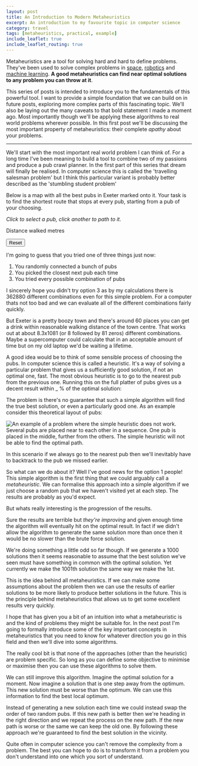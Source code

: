 ```yaml
---
layout: post
title: An Introduction to Modern Metaheuristics
excerpt: An introduction to my favourite topic in computer science
category: travel
tags: [metaheuristics, practical, example]
include_leaflet: true
include_leaflet_routing: true
---
```


Metaheuristics are a tool for solving hard and hard to define problems. They've been used to solve complex problems in [space](https://www.nasa.gov/centers/ames/research/technology-onepagers/evolvable_systems.html), [robotics](https://hackaday.com/2016/03/14/making-dumb-robots-evolve/) and [machine learning](https://deepmind.com/blog/population-based-training-neural-networks). **A good metaheuristics can find near optimal solutions to any problem you can throw at it**.

This series of posts is intended to introduce you to the fundamentals of this powerful tool. I want to provide a simple foundation that we can build on in future posts, exploring more complex parts of this fascinating topic. We'll also be laying out the many caveats to that bold statement I made a moment ago. Most importantly though we'll be applying these algorithms to real world problems wherever possible. In this first post we'll be discussing the most important property of metaheuristics: their complete *apathy* about your problems.

<hr>

We'll start with the most important real world problem I can think of. For a long time I've been meaning to build a tool to combine two of my passions and produce a pub crawl planner. In the first part of this series that dream will finally be realised. In computer science this is called the 'travelling salesman problem' but I think this particular variant is probably better described as the 'stumbling student problem'

Below is a map with all the best pubs in Exeter marked onto it. Your task is to find the shortest route that stops at every pub, starting from a pub of your choosing.

*Click to select a pub, click another to path to it.*

<p>
    Distance walked <span id="dist"></span> metres
</p>
<div class="map hide_routes" id="exeter_pub_map"></div>

<input type="Button" onclick="reset()" value="Reset">

<script>
    var pub_map = L.map('exeter_pub_map', {
        maxZoom: 20,
        minZoom: 14
    })

    var defaultIcon = new L.Icon({
        iconUrl: 'https://cdn.rawgit.com/pointhi/leaflet-color-markers/master/img/marker-icon-2x-blue.png',
        shadowUrl: 'https://cdnjs.cloudflare.com/ajax/libs/leaflet/0.7.7/images/marker-shadow.png',
        iconSize: [25, 41],
        iconAnchor: [12, 41],
        popupAnchor: [1, -34],
        shadowSize: [41, 41]
    });

    var usedIcon = new L.Icon({
        iconUrl: 'https://cdn.rawgit.com/pointhi/leaflet-color-markers/master/img/marker-icon-2x-grey.png',
        shadowUrl: 'https://cdnjs.cloudflare.com/ajax/libs/leaflet/0.7.7/images/marker-shadow.png',
        iconSize: [25, 41],
        iconAnchor: [12, 41],
        popupAnchor: [1, -34],
        shadowSize: [41, 41]
    });

    pub_map.setView([50.726774,-3.528914], 15);

    L.tileLayer('https://api.tiles.mapbox.com/v4/{id}/{z}/{x}/{y}.png?access_token={accessToken}', {
        attribution: 'Map data &copy; <a href="http://openstreetmap.org">OpenStreetMap</a> contributors, <a href="http://creativecommons.org/licenses/by-sa/2.0/">CC-BY-SA</a>, Imagery © <a href="http://mapbox.com">Mapbox</a>',
        id: 'mapbox.streets',
        accessToken: 'pk.eyJ1Ijoiam9lYmlsbGluZ3NsZXkiLCJhIjoiY2o5djYzdDNnMWhxMjJ2cG9iYzZmZzl5MyJ9.hOoHCtzze8-YCBodh8tkFQ'
    }).addTo(pub_map);

    var control = L.Routing.control({
        draggableWaypoints: false,
        routeWhileDragging: false
    }).addTo(pub_map);

    control.hide();

    pubs = [
        {
            title: "The Imperial",
            coordinates: L.latLng(50.7302616, -3.5420546),
        },
        {
            title: "Mill on the Exe",
            coordinates: L.latLng(50.7220074,-3.5404234),
        },
        {
            title: "The Chevalier Inn",
            coordinates: L.latLng(50.7226647,-3.5350497),
        },
        {
            title: "The Angel",
            coordinates: L.latLng(50.7247973,-3.5341429),
        },
        {
            title: "Black Horse",
            coordinates: L.latLng(50.7252184,-3.5315411)
        },
        {
            title: "The Globe",
            coordinates: L.latLng(50.7288359,-3.5279128)
        },
        {
            title: "Stoke Arms",
            coordinates: L.latLng(50.7310101,-3.5279378)
        },
        {
            title: "Ram Bar",
            coordinates: L.latLng(50.735416,-3.536568)
        },
        {
            title: "Victoria Inn",
            coordinates: L.latLng(50.7334461,-3.5246085)
        }
    ]

    var osrm = L.Routing.osrmv1({
            serviceUrl: 'http://159.65.31.150/exeter/route/v1',
            profile: "walking"
        });

    var path_markers = []
    var route; 

    var placed_markers = [];

    for (var i = 0; i < pubs.length; i++) {
        var marker = L.marker(pubs[i].coordinates);
        marker.bindTooltip(pubs[i].title);
        marker.id = i;

        marker.on('click', function(e) {
            var pub = pubs[this.id];

            if(pub.selected)
                return;

            this.setIcon(usedIcon);

            var waypoint = new L.Routing.Waypoint(pubs[this.id].coordinates);
            path_markers.push(waypoint);

            osrm.route(path_markers, function(err, routes) {
                if(routes == null)
                    return

                document.getElementById("dist").textContent 
                    = Math.round(routes[0].summary.totalDistance);

                if(pub_map.hasLayer(route))
                    pub_map.removeLayer(route);
                
                route = L.Routing.line(routes[0]);
                route.addTo(pub_map);
            });

            pub.selected = true;
        });

        marker.addTo(pub_map);
        placed_markers.push(marker);
    }

    function reset() {
        for (var i = 0; i < pubs.length; i++) {
            pubs[i].selected = false;
            path_markers = [];

            placed_markers[i].setIcon(defaultIcon);

            if(pub_map.hasLayer(route))
                pub_map.removeLayer(route);
        }

        document.getElementById("dist").textContent = 0;
    }
</script>

I'm going to guess that you tried one of three things just now:

1. You randomly connected a bunch of pubs
2. You picked the closest next pub each time
3. You tried every possible combination of pubs

I sincerely hope you didn't try option 3 as by my calculations there is 362880 different combinations even for this simple problem. For a computer thats not too bad and we can evaluate all of the different combinations fairly quickly.



But Exeter is a pretty boozy town and there's around 60 places you can get a drink within reasonable walking distance of the town centre. That works out at about 8.3x10<supscript>81</supscript> (or 8 followed by 81 zeros) different combinations. Maybe a supercomputer could calculate that in an acceptable amount of time but on my old laptop we'd be waiting a lifetime.

A good idea would be to think of some sensible process of choosing the pubs. In computer science this is called a heuristic. It's a way of solving a particular problem that gives us a sufficiently good solution, if not an optimal one, fast. The most obvious heuristic is to go to the nearest pub from the previous one. Running this on the full platter of pubs gives us a decent result within _ % of the optimal solution:


The problem is there's no guarantee that such a simple algorithm will find the true best solution, or even a particularly good one. As an example consider this theoretical layout of pubs:

<img class="center" src = "{{ site.baseurl }}/img/MBE/greedy_trap_case.svg" alt = "An example of a problem where the simple heuristic does not work. Several pubs are placed near to each other in a sequence. One pub is placed in the middle, further from the others. The simple heuristic will not be able to find the optimal path.">

In this scenario if we always go to the nearest pub then we'll inevitably have to backtrack to the pub we missed earlier.

So what can we do about it? Well I've good news for the option 1 people! This simple algorithm is the first thing that we could arguably call a *metaheuristic*. We can formalise this approach into a simple algorithm if we just choose a random pub that we haven't visited yet at each step. The results are probably as you'd expect.

But whats really interesting is the progression of the results.

Sure the results are terrible but *they're improving* and given enough time the algorithm will eventually hit on the optimal result. In fact if we didn't allow the algorithm to generate the same solution more than once then it would be no slower than the brute force solution. 

We're doing something a little odd so far though. If we generate a 1000 solutions then it seems reasonable to assume that the best solution we've seen must have something in common with the optimal solution. Yet currently we make the 1001th solution the same way we make the 1st.

This is the idea behind all metaheuristics. If we can make some assumptions about the problem then we can use the results of earlier solutions to be more likely to produce better solutions in the future. This is the principle behind metaheuristics that allows us to get some excellent results very quickly.

I hope that has given you a bit of an intuition into what a metaheuristic is and the kind of problems they might be suitable for. In the next post I'm going to formally introduce some of the key important concepts in metaheuristics that you need to know for whatever direction you go in this field and then we'll dive into some algorithms.








The really cool bit is that none of the approaches (other than the heuristic) are problem specific. So long as you can define some objective to minimise or maximise then you can use these algorithms to solve them.

We can still improve this algorithm. Imagine the optimal solution for a moment. Now imagine a solution that is one step away from the optimum. This new solution must be worse than the optimum. We can use this information to find the best local optimum.

Instead of generating a new solution each time we could instead swap the order of two random pubs. If this new path is better then we're heading in the right direction and we repeat the process on the new path. If the new path is worse or the same we can keep the old one. By following these approach we're guaranteed to find the best solution in the vicinity.

Quite often in computer science you can't remove the complexity from a problem. The best you can hope to do is to transform it from a problem you don't understand into one which you sort of understand.